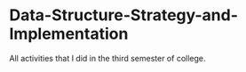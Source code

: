 # Data-Structure-Strategy-and-Implementation
All activities that I did in the third semester of college.
